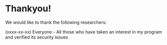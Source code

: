 # Thankyou!

We would like to thank the following researchers:

(xxxx-xx-xx) Everyone - All those who have taken an interest in my program and verified its security issues
